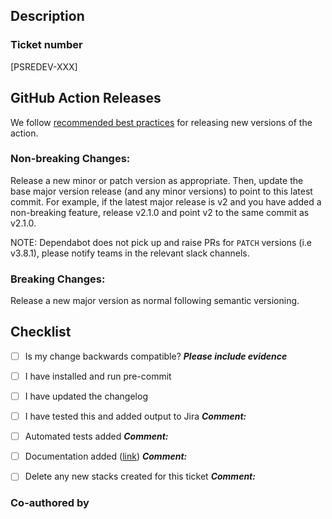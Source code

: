 ## Description

### Ticket number
[PSREDEV-XXX]

## GitHub Action Releases

We follow [recommended best practices](https://docs.github.com/en/actions/creating-actions/releasing-and-maintaining-actions) for releasing new versions of the action.

### Non-breaking Changes:
Release a new minor or patch version as appropriate. Then, update the base major version release (and any minor versions)
to point to this latest commit. For example, if the latest major release is v2 and you have added a non-breaking feature,
release v2.1.0 and point v2 to the same commit as v2.1.0.

NOTE: Dependabot does not pick up and raise PRs for `PATCH` versions (i.e v3.8.1), please notify teams in the relevant slack channels.

### Breaking Changes:
Release a new major version as normal following semantic versioning.

## Checklist

- [ ] Is my change backwards compatible? **_Please include evidence_**

- [ ] I have installed and run pre-commit

- [ ] I have updated the changelog

- [ ] I have tested this and added output to Jira
**_Comment:_**

- [ ] Automated tests added
**_Comment:_**

- [ ] Documentation added ([link]())
**_Comment:_**

- [ ] Delete any new stacks created for this ticket
**_Comment:_**

### Co-authored by
